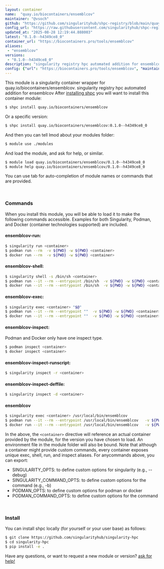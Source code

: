 ```yaml
---
layout: container
name:  "quay.io/biocontainers/ensemblcov"
maintainer: "@vsoch"
github: "https://github.com/singularityhub/shpc-registry/blob/main/quay.io/biocontainers/ensemblcov/container.yaml"
config_url: "https://raw.githubusercontent.com/singularityhub/shpc-registry/main/quay.io/biocontainers/ensemblcov/container.yaml"
updated_at: "2025-08-28 12:19:44.888003"
latest: "0.1.0--h4349ce8_0"
container_url: "https://biocontainers.pro/tools/ensemblcov"
aliases:
 - "ensemblcov"
versions:
 - "0.1.0--h4349ce8_0"
description: "singularity registry hpc automated addition for ensemblcov"
config: {"url": "https://biocontainers.pro/tools/ensemblcov", "maintainer": "@vsoch", "description": "singularity registry hpc automated addition for ensemblcov", "latest": {"0.1.0--h4349ce8_0": "sha256:12a05da63a83cf9bab2c9a7dd9651cc8831ab0f1124fb9e0ab51d48dd30ecefd"}, "tags": {"0.1.0--h4349ce8_0": "sha256:12a05da63a83cf9bab2c9a7dd9651cc8831ab0f1124fb9e0ab51d48dd30ecefd"}, "docker": "quay.io/biocontainers/ensemblcov", "aliases": {"ensemblcov": "/usr/local/bin/ensemblcov"}}
---
```


This module is a singularity container wrapper for quay.io/biocontainers/ensemblcov.
singularity registry hpc automated addition for ensemblcov
After [installing shpc](#install) you will want to install this container module:


```bash
$ shpc install quay.io/biocontainers/ensemblcov
```

Or a specific version:

```bash
$ shpc install quay.io/biocontainers/ensemblcov:0.1.0--h4349ce8_0
```

And then you can tell lmod about your modules folder:

```bash
$ module use ./modules
```

And load the module, and ask for help, or similar.

```bash
$ module load quay.io/biocontainers/ensemblcov/0.1.0--h4349ce8_0
$ module help quay.io/biocontainers/ensemblcov/0.1.0--h4349ce8_0
```

You can use tab for auto-completion of module names or commands that are provided.

<br>

### Commands

When you install this module, you will be able to load it to make the following commands accessible.
Examples for both Singularity, Podman, and Docker (container technologies supported) are included.

#### ensemblcov-run:

```bash
$ singularity run <container>
$ podman run --rm  -v ${PWD} -w ${PWD} <container>
$ docker run --rm  -v ${PWD} -w ${PWD} <container>
```

#### ensemblcov-shell:

```bash
$ singularity shell -s /bin/sh <container>
$ podman run --it --rm --entrypoint /bin/sh  -v ${PWD} -w ${PWD} <container>
$ docker run --it --rm --entrypoint /bin/sh  -v ${PWD} -w ${PWD} <container>
```

#### ensemblcov-exec:

```bash
$ singularity exec <container> "$@"
$ podman run --it --rm --entrypoint ""  -v ${PWD} -w ${PWD} <container> "$@"
$ docker run --it --rm --entrypoint ""  -v ${PWD} -w ${PWD} <container> "$@"
```

#### ensemblcov-inspect:

Podman and Docker only have one inspect type.

```bash
$ podman inspect <container>
$ docker inspect <container>
```

#### ensemblcov-inspect-runscript:

```bash
$ singularity inspect -r <container>
```

#### ensemblcov-inspect-deffile:

```bash
$ singularity inspect -d <container>
```


#### ensemblcov

```bash
$ singularity exec <container> /usr/local/bin/ensemblcov
$ podman run --it --rm --entrypoint /usr/local/bin/ensemblcov   -v ${PWD} -w ${PWD} <container> -c " $@"
$ docker run --it --rm --entrypoint /usr/local/bin/ensemblcov   -v ${PWD} -w ${PWD} <container> -c " $@"
```



In the above, the `<container>` directive will reference an actual container provided
by the module, for the version you have chosen to load. An environment file in the
module folder will also be bound. Note that although a container
might provide custom commands, every container exposes unique exec, shell, run, and
inspect aliases. For anycommands above, you can export:

 - SINGULARITY_OPTS: to define custom options for singularity (e.g., --debug)
 - SINGULARITY_COMMAND_OPTS: to define custom options for the command (e.g., -b)
 - PODMAN_OPTS: to define custom options for podman or docker
 - PODMAN_COMMAND_OPTS: to define custom options for the command

<br>

### Install

You can install shpc locally (for yourself or your user base) as follows:

```bash
$ git clone https://github.com/singularityhub/singularity-hpc
$ cd singularity-hpc
$ pip install -e .
```

Have any questions, or want to request a new module or version? [ask for help!](https://github.com/singularityhub/singularity-hpc/issues)